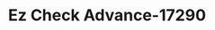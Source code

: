 ---
f_zip-code: 90713
f_state-code: CA
title: Ez Check Advance-17290
f_phone: 562-925-3883
f_city-only: Lakewood
f_address: 5505 Del Amo Boulevard Lakewood
f_location-unique-id: '17290'
slug: ez-check-advance-17290
updated-on: '2024-05-30T13:46:58.046Z'
created-on: '2024-05-30T13:36:59.803Z'
published-on: '2024-05-30T13:54:32.469Z'
f_city-state: cms/city/lakewood-ca.md
f_company: cms/company/ez-check-advance.md
f_state: cms/state/california.md
layout: '[payday-loan].html'
tags: payday-loan
---